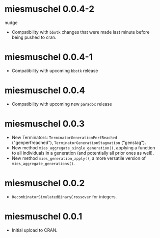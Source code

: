 # miesmuschel 0.0.4-2
nudge
* Compatibility with `bbotk` changes that were made last minute before being pushed to cran.

# miesmuschel 0.0.4-1

* Compatibility with upcoming `bbotk` release

# miesmuschel 0.0.4

* Compatibility with upcoming new `paradox` release

# miesmuschel 0.0.3

* New Terminators: `TerminatorGenerationPerfReached` ("genperfreached"), `TerminatorGenerationStagnation` ("genstag").
* New method `mies_aggregate_single_generation()`, applying a function to all individuals in a generation (and potentially all prior ones as well).
* New method `mies_generation_apply()`, a more versatile version of `mies_aggregate_generations()`.

# miesmuschel 0.0.2

* `RecombinatorSimulatedBinaryCrossover` for integers.

# miesmuschel 0.0.1

* Initial upload to CRAN.

